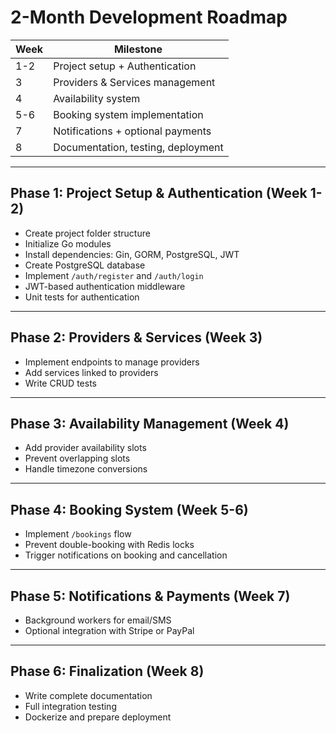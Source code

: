 # 2-Month Development Roadmap

| Week   | Milestone                      |
|--------|--------------------------------|
| 1-2    | Project setup + Authentication |
| 3      | Providers & Services management|
| 4      | Availability system            |
| 5-6    | Booking system implementation  |
| 7      | Notifications + optional payments |
| 8      | Documentation, testing, deployment |

---

## Phase 1: Project Setup & Authentication (Week 1-2)
- Create project folder structure
- Initialize Go modules
- Install dependencies: Gin, GORM, PostgreSQL, JWT
- Create PostgreSQL database
- Implement `/auth/register` and `/auth/login`
- JWT-based authentication middleware
- Unit tests for authentication

---

## Phase 2: Providers & Services (Week 3)
- Implement endpoints to manage providers
- Add services linked to providers
- Write CRUD tests

---

## Phase 3: Availability Management (Week 4)
- Add provider availability slots
- Prevent overlapping slots
- Handle timezone conversions

---

## Phase 4: Booking System (Week 5-6)
- Implement `/bookings` flow
- Prevent double-booking with Redis locks
- Trigger notifications on booking and cancellation

---

## Phase 5: Notifications & Payments (Week 7)
- Background workers for email/SMS
- Optional integration with Stripe or PayPal

---

## Phase 6: Finalization (Week 8)
- Write complete documentation
- Full integration testing
- Dockerize and prepare deployment
